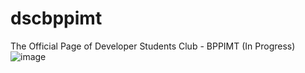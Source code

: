 # dscbppimt
The Official Page of Developer Students Club - BPPIMT (In Progress)
![image](https://drive.google.com/file/d/1mlkM3C2FMDcvchzSPwxL9D3EebpZrFnR/view?usp=sharing)

